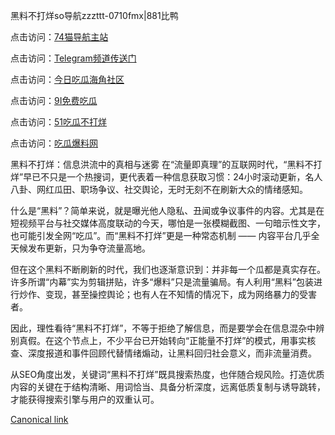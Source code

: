 黑料不打烊so导航zzzttt-0710fmx|881比鸭

点击访问：<a href="https://74mao.com/">74猫导航主站</a>

点击访问：<a href="https://74mao.com/">Telegram频道传送门</a>

点击访问：<a href="https://heiliaoryrhyu.pages.dev">今日吃瓜海角社区</a>

点击访问：<a href="https://heiliaox6jgh3.pages.dev">9I免费吃瓜</a>

点击访问：<a href="https://heiliaokof3cy.pages.dev">51吃瓜不打烊</a>

点击访问：<a href="https://heiliaotlyq53.pages.dev">吃瓜爆料网</a>


黑料不打烊：信息洪流中的真相与迷雾
在“流量即真理”的互联网时代，“黑料不打烊”早已不只是一个热搜词，更代表着一种信息获取习惯：24小时滚动更新，名人八卦、网红瓜田、职场争议、社交舆论，无时无刻不在刷新大众的情绪感知。

什么是“黑料”？简单来说，就是曝光他人隐私、丑闻或争议事件的内容。尤其是在短视频平台与社交媒体高度联动的今天，哪怕是一张模糊截图、一句暗示性文字，也可能引发全网“吃瓜”。而“黑料不打烊”更是一种常态机制 —— 内容平台几乎全天候发布更新，只为争夺流量高地。

但在这个黑料不断刷新的时代，我们也逐渐意识到：并非每一个瓜都是真实存在。许多所谓“内幕”实为剪辑拼贴，许多“爆料”只是流量骗局。有人利用“黑料”包装进行炒作、变现，甚至操控舆论；也有人在不知情的情况下，成为网络暴力的受害者。

因此，理性看待“黑料不打烊”，不等于拒绝了解信息，而是要学会在信息混杂中辨别真假。在这个节点上，不少平台已开始转向“正能量不打烊”的模式，用事实核查、深度报道和事件回顾代替情绪煽动，让黑料回归社会意义，而非流量消费。

从SEO角度出发，关键词“黑料不打烊”既具搜索热度，也伴随合规风险。打造优质内容的关键在于结构清晰、用词恰当、具备分析深度，远离低质复制与诱导跳转，才能获得搜索引擎与用户的双重认可。

[Canonical link](https://github.com/BHD0710/BHD0710-01)
